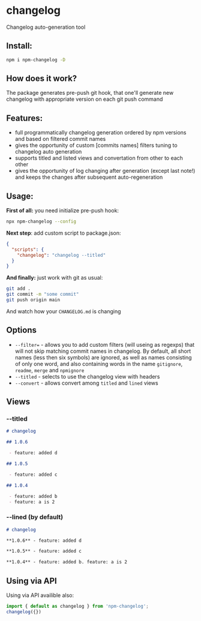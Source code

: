 # changelog

Changelog auto-generation tool

## Install:

```sh
npm i npm-changelog -D
```

## How does it work?

The package generates pre-push git hook, that one'll generate new changelog with appropriate version on each git push command

## Features: 
- full programmatically changelog generation ordered by npm versions and based on filtered commit names
- gives the opportunity of custom [commits names] filters tuning to changelog auto generation
- supports titled and listed views and convertation from other to each other
- gives the opportunity of log changing after generation (except last note!) and keeps the changes after subsequent auto-regeneration

## Usage: 

**First of all:** you need initialize pre-push hook:
```sh
npx npm-changelog --config
```

**Next step**: add custom script to package.json: 

```json
{
  "scripts": {
    "changelog": "changelog --titled"
  }
}
```

**And finally:** just work with git as usual:

```sh
git add . 
git commit -m "some commit"
git push origin main
```

And watch how your `CHANGELOG.md` is changing

## Options

- `--filter=` - allows you to add custom filters (will useing as regexps) that will not skip matching commit names in changelog. By default, all short names (less then six symbols) are ignored, as well as names consisting of only one word, and also containing words in the name 
`gitignore`, `readme`, `merge` and `npmignore`
- `--titled` - selects to use the changelog view with headers
- `--convert` - allows convert among `titled` and `lined` views

## Views

### --titled

```markdown
# changelog

## 1.0.6

 - feature: added d

## 1.0.5

 - feature: added c

## 1.0.4

 - feature: added b
 - feature: a is 2
```

### --lined (by default)

```markdown
# changelog

**1.0.6** - feature: added d

**1.0.5** - feature: added c

**1.0.4** - feature: added b. feature: a is 2
```

## Using via API

Using via API availible also:

```ts
import { default as changelog } from 'npm-changelog';
changelog({})
```
